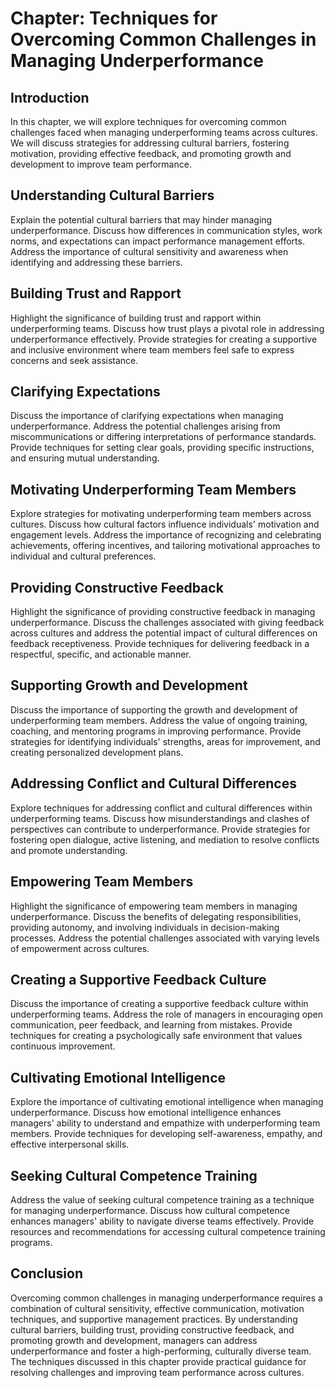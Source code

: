 Chapter: Techniques for Overcoming Common Challenges in Managing Underperformance
=================================================================================

Introduction
------------

In this chapter, we will explore techniques for overcoming common challenges faced when managing underperforming teams across cultures. We will discuss strategies for addressing cultural barriers, fostering motivation, providing effective feedback, and promoting growth and development to improve team performance.

Understanding Cultural Barriers
-------------------------------

Explain the potential cultural barriers that may hinder managing underperformance. Discuss how differences in communication styles, work norms, and expectations can impact performance management efforts. Address the importance of cultural sensitivity and awareness when identifying and addressing these barriers.

Building Trust and Rapport
--------------------------

Highlight the significance of building trust and rapport within underperforming teams. Discuss how trust plays a pivotal role in addressing underperformance effectively. Provide strategies for creating a supportive and inclusive environment where team members feel safe to express concerns and seek assistance.

Clarifying Expectations
-----------------------

Discuss the importance of clarifying expectations when managing underperformance. Address the potential challenges arising from miscommunications or differing interpretations of performance standards. Provide techniques for setting clear goals, providing specific instructions, and ensuring mutual understanding.

Motivating Underperforming Team Members
---------------------------------------

Explore strategies for motivating underperforming team members across cultures. Discuss how cultural factors influence individuals' motivation and engagement levels. Address the importance of recognizing and celebrating achievements, offering incentives, and tailoring motivational approaches to individual and cultural preferences.

Providing Constructive Feedback
-------------------------------

Highlight the significance of providing constructive feedback in managing underperformance. Discuss the challenges associated with giving feedback across cultures and address the potential impact of cultural differences on feedback receptiveness. Provide techniques for delivering feedback in a respectful, specific, and actionable manner.

Supporting Growth and Development
---------------------------------

Discuss the importance of supporting the growth and development of underperforming team members. Address the value of ongoing training, coaching, and mentoring programs in improving performance. Provide strategies for identifying individuals' strengths, areas for improvement, and creating personalized development plans.

Addressing Conflict and Cultural Differences
--------------------------------------------

Explore techniques for addressing conflict and cultural differences within underperforming teams. Discuss how misunderstandings and clashes of perspectives can contribute to underperformance. Provide strategies for fostering open dialogue, active listening, and mediation to resolve conflicts and promote understanding.

Empowering Team Members
-----------------------

Highlight the significance of empowering team members in managing underperformance. Discuss the benefits of delegating responsibilities, providing autonomy, and involving individuals in decision-making processes. Address the potential challenges associated with varying levels of empowerment across cultures.

Creating a Supportive Feedback Culture
--------------------------------------

Discuss the importance of creating a supportive feedback culture within underperforming teams. Address the role of managers in encouraging open communication, peer feedback, and learning from mistakes. Provide techniques for creating a psychologically safe environment that values continuous improvement.

Cultivating Emotional Intelligence
----------------------------------

Explore the importance of cultivating emotional intelligence when managing underperformance. Discuss how emotional intelligence enhances managers' ability to understand and empathize with underperforming team members. Provide techniques for developing self-awareness, empathy, and effective interpersonal skills.

Seeking Cultural Competence Training
------------------------------------

Address the value of seeking cultural competence training as a technique for managing underperformance. Discuss how cultural competence enhances managers' ability to navigate diverse teams effectively. Provide resources and recommendations for accessing cultural competence training programs.

Conclusion
----------

Overcoming common challenges in managing underperformance requires a combination of cultural sensitivity, effective communication, motivation techniques, and supportive management practices. By understanding cultural barriers, building trust, providing constructive feedback, and promoting growth and development, managers can address underperformance and foster a high-performing, culturally diverse team. The techniques discussed in this chapter provide practical guidance for resolving challenges and improving team performance across cultures.
